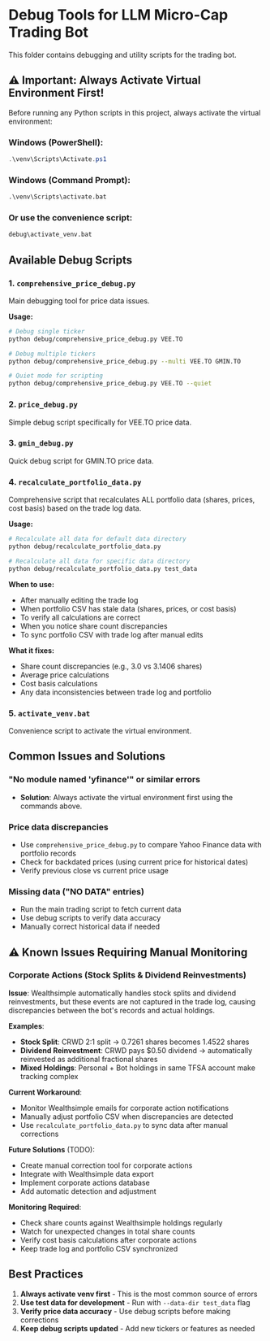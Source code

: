 # Debug Tools for LLM Micro-Cap Trading Bot

This folder contains debugging and utility scripts for the trading bot.

## ⚠️ Important: Always Activate Virtual Environment First!

Before running any Python scripts in this project, always activate the virtual environment:

### Windows (PowerShell):
```powershell
.\venv\Scripts\Activate.ps1
```

### Windows (Command Prompt):
```cmd
.\venv\Scripts\activate.bat
```

### Or use the convenience script:
```cmd
debug\activate_venv.bat
```

## Available Debug Scripts

### 1. `comprehensive_price_debug.py`
Main debugging tool for price data issues.

**Usage:**
```bash
# Debug single ticker
python debug/comprehensive_price_debug.py VEE.TO

# Debug multiple tickers
python debug/comprehensive_price_debug.py --multi VEE.TO GMIN.TO

# Quiet mode for scripting
python debug/comprehensive_price_debug.py VEE.TO --quiet
```

### 2. `price_debug.py`
Simple debug script specifically for VEE.TO price data.

### 3. `gmin_debug.py`
Quick debug script for GMIN.TO price data.

### 4. `recalculate_portfolio_data.py`
Comprehensive script that recalculates ALL portfolio data (shares, prices, cost basis) based on the trade log data.

**Usage:**
```bash
# Recalculate all data for default data directory
python debug/recalculate_portfolio_data.py

# Recalculate all data for specific data directory
python debug/recalculate_portfolio_data.py test_data
```

**When to use:**
- After manually editing the trade log
- When portfolio CSV has stale data (shares, prices, or cost basis)
- To verify all calculations are correct
- When you notice share count discrepancies
- To sync portfolio CSV with trade log after manual edits

**What it fixes:**
- Share count discrepancies (e.g., 3.0 vs 3.1406 shares)
- Average price calculations
- Cost basis calculations
- Any data inconsistencies between trade log and portfolio

### 5. `activate_venv.bat`
Convenience script to activate the virtual environment.

## Common Issues and Solutions

### "No module named 'yfinance'" or similar errors
- **Solution**: Always activate the virtual environment first using the commands above.

### Price data discrepancies
- Use `comprehensive_price_debug.py` to compare Yahoo Finance data with portfolio records
- Check for backdated prices (using current price for historical dates)
- Verify previous close vs current price usage

### Missing data ("NO DATA" entries)
- Run the main trading script to fetch current data
- Use debug scripts to verify data accuracy
- Manually correct historical data if needed

## ⚠️ Known Issues Requiring Manual Monitoring

### Corporate Actions (Stock Splits & Dividend Reinvestments)
**Issue**: Wealthsimple automatically handles stock splits and dividend reinvestments, but these events are not captured in the trade log, causing discrepancies between the bot's records and actual holdings.

**Examples**:
- **Stock Split**: CRWD 2:1 split → 0.7261 shares becomes 1.4522 shares
- **Dividend Reinvestment**: CRWD pays $0.50 dividend → automatically reinvested as additional fractional shares
- **Mixed Holdings**: Personal + Bot holdings in same TFSA account make tracking complex

**Current Workaround**:
- Monitor Wealthsimple emails for corporate action notifications
- Manually adjust portfolio CSV when discrepancies are detected
- Use `recalculate_portfolio_data.py` to sync data after manual corrections

**Future Solutions** (TODO):
- Create manual correction tool for corporate actions
- Integrate with Wealthsimple data export
- Implement corporate actions database
- Add automatic detection and adjustment

**Monitoring Required**:
- Check share counts against Wealthsimple holdings regularly
- Watch for unexpected changes in total share counts
- Verify cost basis calculations after corporate actions
- Keep trade log and portfolio CSV synchronized

## Best Practices

1. **Always activate venv first** - This is the most common source of errors
2. **Use test data for development** - Run with `--data-dir test_data` flag
3. **Verify price data accuracy** - Use debug scripts before making corrections
4. **Keep debug scripts updated** - Add new tickers or features as needed
